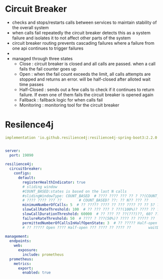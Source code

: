 # Circuit Breaker
- checks and stops/restarts calls between services to maintain stability of the overall system
- when calls fail repeatedly the circuit breaker detects this as a system failure and isolates it to not affect other parts of the system
- circuit breaker routing prevents cascading failures where a failure from one api continues to trigger failures
- 
- managed through three states
	- Close : circuit breaker is closed and all calls are passed. when a call fails the fail counter goes up
	- Open : when the fail count exceeds the limit, all calls attempts are stopped and returns an error. will be half-closed after alloted wait time passes
	- Half-Closed : sends out a few calls to check if it continues to return failure. If even one of them fails the circuit breaker is opened again
	- Fallback : fallback logic for when calls fail
	- Monitoring : monitoring tool for the circuit breaker

# Resilence4j

``` yaml
implementation 'io.github.resilience4j:resilience4j-spring-boot3:2.2.0' implementation 'org.springframework.boot:spring-boot-starter-aop'


server:  
  port: 19090  
  
resilience4j:  
  circuitbreaker:  
    configs:  
      default:
        registerHealthIndicator: true
		# sliding window
		#COUNT_BASED:states is based on the last N calls
		#slidingWindowType: COUNT_BASED  # ???? ???? ??? ?? ? ??(COUNT_BASED)?? ??  
        # ???? ???? ??? ??        # COUNT_BASED? ??: ?? N?? ??? ??        # TIME_BASED? ??: ?? N? ??? ??? ??        slidingWindowSize: 5  # ???? ???? ??? 5?? ??? ??  
        minimumNumberOfCalls: 5  # ?? ????? ???? ?? ??? ???? ?? ?? 5? ??  
        slowCallRateThreshold: 100  # ?? ??? ??? ? ???(100%)? ???? ?? ????? ??  
        slowCallDurationThreshold: 60000  # ?? ??? ?? ??(???)??, 60? ?? ??? ?? ??? ??  
        failureRateThreshold: 50  # ???? ? ???(50%)? ???? ?? ????? ??  
        permittedNumberOfCallsInHalfOpenState: 3  # ?? ????? Half-open ???? ???? ?? ?? ?? 3?? ??  
        # ?? ????? Open ???? Half-open ??? ???? ?? ???? ??        waitDurationInOpenState: 20s  # Open ???? Half-open ??? ???? ?? ???? ??? 20?? ??  
  
management:  
  endpoints:  
    web:  
      exposure:  
        include: prometheus  
  prometheus:  
    metrics:  
      export:  
        enabled: true
```